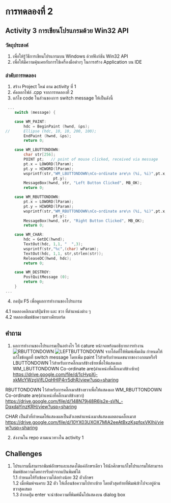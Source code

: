 # การทดลองที่ 2 

## Activity 3 การเขียนโปรแกรมด้วย Win32 API

### วัตถุประสงค์

1. เพื่อให้รู้วิธีการเขียนโปรแกรมบน Windows ด้วยฟังก์ชัน Win32 API
2. เพื่อให้มีความคุ้นเคยกับการใช้เครื่องมือต่างๆ ในการสร้าง Application บน IDE

### ลำดับการทดลอง

1. สร้าง Project ใหม่ ตาม activity ที่ 1
2. คัดลอกไฟล์ .cpp จากการทดลองที่ 2
3. แก้ไข code ในส่วนของการ switch message ให้เป็นดังนี้

``` C++
 ...
 	switch (message) {

 	case WM_PAINT:
 		hdc = BeginPaint (hwnd, &ps);
// 		Ellipse (hdc, 10, 10, 200, 100);
 		EndPaint (hwnd, &ps);
 		return 0;

	case WM_LBUTTONDOWN:
		char str[256];
		POINT pt;   // point of mouse clicked, received via message
		pt.x = LOWORD(lParam);
		pt.y = HIWORD(lParam);
		wsprintf(str,"WM_LBUTTONDOWN\nCo-ordinate are\n (%i, %i)",pt.x,
 			         pt.y);
		MessageBox(hwnd, str, "Left Button Clicked", MB_OK);
		return 0;

	case WM_RBUTTONDOWN:
		pt.x = LOWORD(lParam);
		pt.y = HIWORD(lParam);
		wsprintf(str,"WM_RBUTTONDOWN\nCo-ordinate are\n (%i, %i)",pt.x,
 			         pt.y);
		MessageBox(hwnd, str, "Right Button Clicked", MB_OK);
		return 0;

	case WM_CHAR:
		hdc = GetDC(hwnd);
		TextOut(hdc, 1,1, "  ",3);
		wsprintf(str,"%c",(char) wParam);
		TextOut(hdc, 1,1, str,strlen(str));
		ReleaseDC(hwnd, hdc);
		return 0;

 	case WM_DESTROY:
 		PostQuitMessage (0);
 		return 0;
 	}
...
```

4. กดปุ่ม F5 เพื่อดูผลการทำงานของโปรแกรม  

4.1 ทดลองคลิกเมาส์ปุ่มซ้าย และ ขวา ที่ตำแหน่งต่าง ๆ  
4.2 ทดลองพิมพ์ข้อความทางคียบอร์ด   


## คำถาม

1. ผลการทำงานของโปรแกรมเป็นอย่างไร ให้ cature หน้าจอพร้อมอธิบายการทำงาน
![RBUTTONDOWN](imgs/Anslab3pic1.jpg)
![LEFTBUTTONDOWN](imgs/Anslab3pic2.jpg)
จากโค้ดที่ให้พิมพ์เพิ่มเติม กำหนดให้แก้ไขข้อมูลที่ switch message 
โดยเพิ่ม paint ไว้สำหรับกำหนดขนากของวงกลมหรือรี
LBUTTONDOWN ไว้สำหรับการคลิ๊กเมาส์ข้างซ้ายเพื่อให้แสดงผล WM_LBUTTONDOWN Co-ordinate are(ตำแหน่งที่คลิ๊กเมาส์ข้างซ้าย)
	https://drive.google.com/file/d/1cHypXj-xkMcYWzgVifLOqHHlP4rr5dhR/view?usp=sharing

RBUTTONDOWN
ไว้สำหรับการคลิ๊กเมาส์ข้างขวาเพื่อให้แสดงผล WM_RBUTTONDOWN Co-ordinate are(ตำแหน่งที่คลิ๊กเมาส์ข้างขวา)
	https://drive.google.com/file/d/148N79j48R6ls2e-sVN_-DqxdaYinzKRH/view?usp=sharing

CHAR
เป็นตัวที่กำหนดให้แสดงผลเป็นตัวเลขตำแหน่งเมาส์แสดงผลตอนคลิ๊กเมาส
	https://drive.google.com/file/d/10YX03UXOX7MIA2eeAtBxzKspfoxVKIhj/view?usp=sharing

2. ส่งงานใน repo ตามแนวทางใน activity 1

## Challenges
1. โปรแกรมนี้สามารถพิมพ์อักษรและแสดงได้แค่อักษรเดียว ให้นักศึกษาแก้ไขโปรแกรมให้สามารถพิมพ์ข้อความโดยการรับค่าจากแป้นพิมพ์ได้  
1.1 กำหนดให้รับข้อความได้อย่างน้อย 32 ตัวอักษร  
1.2 เมื่อพิมพ์จนครบ 32 ตัว ให้เลื่อนข้อความไปทางซ้าย โดยตัวสุดท้ายที่พิมพ์เข้าไปจะอยู่ด้านขวาสุดเสมอ  
1.3 ถ้ากดปุ่ม enter จะนำข้อความที่พิมพ์นั้นไปแสดงบน dialog box  
